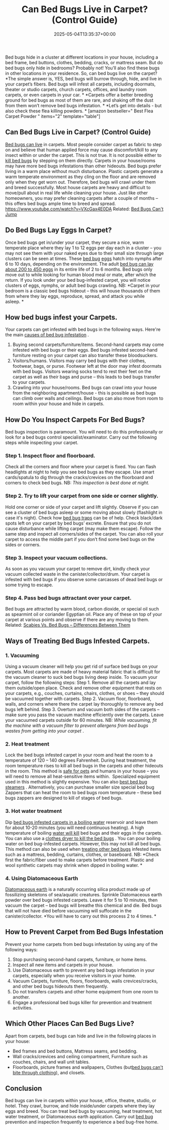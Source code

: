 ﻿---
layout: post
title: Can Bed Bugs Live in Carpet? (Control Guide)
date: '2025-05-04T13:35:37+00:00'
categories:
- Bed Bugs
- Guide
tags: []
slug: /can-bed-bugs-live-in-carpet/
lastmod: 2025-05-07T12:21:26+03:00
---

Bed bugs hide in a cluster at different locations in your house, including a bed frame, bed buttons, clothes, bedding, cracks, or mattress seam. But do bed bugs only hide in bedrooms? Probably not! You’ll also find these bugs in other locations in your residence. So, can bed bugs live on the carpet?
*The simple answer is, YES, bed bugs will burrow through, hide, and live in your carpet’s fibers. Bed bugs will infest all carpets, including doormats, theater or studio carpets, church carpets, offices, and laundry room carpets, or even carpets in your car. *
*Carpets offer a better breeding ground for bed bugs as most of them are rare, and shaking off the dust from them won’t remove bed bugs infestation. *
*Let’s get into details - but also check these flea killing powders. *
[amazon bestseller="
Best Flea Carpet Powder
" items="2" template="table"]
## Can Bed Bugs Live in Carpet? (Control Guide)
[Bed bugs can live](https://pestpolicy.com/can-bed-bugs-live-in-your-skin/)
in carpets. Most people consider carpet as fabric to step on and believe that human applied force may cause discomfort/kill to any insect within or under the carpet. This is not true. It is not possible either to
[kill bed bugs](https://pestpolicy.com/does-lysol-kill-bed-bugs/)
by stepping on them directly.
Carpets in your house/rooms may have more bed bugs infestations than other hideouts. Bed bugs prefer living in a warm place without much disturbance. Plastic carpets generate a warm temperate environment as they cling on the floor and are removed only when they get worn out. Therefore, bed bugs will crawl under them and breed successfully.
Most house carpets are heavy and difficult to move/pull about in real life while cleaning your house. Just like other homeowners, you may prefer cleaning carpets after a couple of months – this offers bed bugs ample time to breed and spread.
https://www.youtube.com/watch?v=VXcGax4E0DA
Related:
[Bed Bugs Can't Jump](https://pestpolicy.com/do-bed-bugs-jump/)
## Do Bed Bugs Lay Eggs In Carpet?
Once bed bugs get in/under your carpet, they secure a nice, warm temperate place where they lay 1 to 12 eggs per day each in a cluster – you may not see them with your naked eyes due to their small size through large clusters can be seen at times.
These
[bed bug](https://pestpolicy.com/how-to-kill-bed-bug-eggs/)
[eggs](https://pestpolicy.com/how-to-kill-bed-bug-eggs/)
hatch into nymphs after 6 to 10 days, depending on the environment. The adult
[bed bug can lay about 200 to 450 eggs](https://pestpolicy.com/bed-bug-eggs/)
in its entire life of 2 to 6 months.
Bed bugs only move out to while looking for human blood meal or mate, after which the return. If you look under your bed bug-infested carpet, you will notice clusters of eggs, nymphs, or adult bed bugs crawling.
NB:
*Carpet in your bedroom is a classic bed bugs hideout – this will house thousands of them from where they lay eggs, reproduce, spread, and attack you while asleep. *
## How bed bugs infest your Carpets.
Your carpets can get infested with bed bugs in the following ways. Here're the main
[causes of bed bug infestation](https://pestpolicy.com/what-causes-bed-bugs/)
.
1. Buying second carpets/furniture/items.
Second-hand carpets may come infested with bed bugs or their eggs. Bed bugs infested second-hand furniture resting on your carpet can also transfer these bloodsuckers.
2. Visitors/humans.
Visitors may carry bed bugs with their clothes, footwear, bags, or purse. Footwear left at the door may infest doormats with bed bugs.
Visitors wearing socks tend to rest their feet on the carpet as well as their bags and purse – this leads to bed bugs transfer to your carpets.
3. Crawling into your house/rooms.
Bed bugs can crawl into your house from the neighboring apartment/house - this is possible as bed bugs can climb over walls and ceilings. Bed bugs can also move from room to room within your house and hide in carpets.
## How Do You Inspect Carpets For Bed Bugs?
Bed bugs inspection is paramount. You will need to do this professionally or look for a bed bugs control specialist/examinator. Carry out the following steps while inspecting your carpet.
### Step 1. Inspect floor and floorboard.
Check all the corners and floor where your carpet is fixed. You can flash headlights at night to help you see bed bugs as they escape. Use smart cards/spatula to dig through the cracks/crevices on the floorboard and corners to check bed bugs. NB:
*This inspection is best done at night.*
### Step 2. Try to lift your carpet from one side or corner slightly.
Hold one corner or side of your carpet and lift slightly. Observe if you can see a cluster of bed bugs asleep or some moving about slowly (flashlight in case it's night). Check how
[bed bug traps](https://pestpolicy.com/best-bed-bug-traps/)
can be of help.
Check black/dark spots left on your carpet by bed bugs’ excrete. Ensure that you do not cause disturbance while lifting carpet (may make them escape).
Follow the same step and inspect all corners/sides of the carpet. You can also roll your carpet to access the middle part if you don’t find some bed bugs on the sides or corners.
### Step 3. Inspect your vacuum collections.
As soon as you vacuum your carpet to remove dirt, kindly check your vacuum collected waste in the canister/collector/drum.
Your carpet is infested with bed bugs if you observe some carcasses of dead bed bugs or some trying to escape.
### Step 4. Pass bed bugs attractant over your carpet.
Bed bugs are attracted by warm blood, carbon dioxide, or special oil such as spearmint oil or coriander Egyptian oil. Place any of these on top of your carpet at various points and observe if there are any moving to them. Related:
[Scabies Vs. Bed Bugs – Differences Between Them](https://pestpolicy.com/scabies-vs-bed-bugs/)
## Ways of Treating Bed Bugs Infested Carpets.
### 1. Vacuuming
Using a vacuum cleaner will help you get rid of surface bed bugs on your carpets. Most carpets are made of heavy material fabric that is difficult for the vacuum cleaner to suck bed bugs living deep inside. To vacuum your carpet, follow the following steps:
Step 1. Remove all the carpets and lay them outside/open place. Check and remove other equipment that rests on your carpets, e.g., couches, curtains, chairs, clothes, or shoes – they should be vacuumed together with carpets.
Step 2. Vacuum floor, floorboard, walls, and corners where there the carpet lay thoroughly to remove any bed bugs left behind.
Step 3. Overturn and vacuum both sides of the carpets – make sure you pass the vacuum machine efficiently over the carpets. Leave your vacuumed carpets outside for 60 minutes.
NB:
*While vacuuming, fit the machine with a vacuum filter to prevent allergens from bed bugs wastes from getting into your carpet*
.
### 2. Heat treatment
Lock the bed bugs infested carpet in your room and heat the room to a temperature of 120 – 140 degrees Fahrenheit. During heat treatment, the room temperature rises to kill all bed bugs in the carpets and other hideouts in the room.
This method is
[safe for pets](https://pestpolicy.com/pet-safe-roach-killer/)
and humans in your house – you will need to remove all heat-sensitive items within.  Specialized equipment used in this method is slightly expensive. You can also
[best bed bug steamers](https://pestpolicy.com/best-bed-bug-steamer/)
.
Alternatively, you can purchase smaller size special bed bug Zappers that can heat the room to bed bugs room temperature – these bed bugs zappers are designed to kill of stages of bed bugs.
### 3. Hot water treatment
Dip
[bed bugs infested carpets in a boiling water](https://pestpolicy.com/can-bed-bugs-survive-in-water/)
reservoir and leave them for about 10-20 minutes (you will need continuous heating). A high temperature of boiling
[water will kill](https://pestpolicy.com/do-water-purification-tablets-kill-viruses/)
bed bugs and their eggs in the carpets. You can also use a
[clothes dryer to kill the bed bugs](https://pestpolicy.com/does-dryer-kill-bed-bugs/)
.
You can pour boiling water on bed bug-infested carpets. However, this may not kill all bed bugs. This method can also be used when
[treating other bed bugs](https://pestpolicy.com/can-bed-bugs-get-in-your-hair/)
infested items such as a mattress, bedding, curtains, clothes, or baseboard.
NB:
*Check first the fabric/fiber used to make carpets before treatment. Plastic and wool synthetic carpets may shrink when dipped in boiling water. *
### 4. Using Diatomaceous Earth
[Diatomaceous earth](https://pestpolicy.com/diatomaceous-earth-for-fleas-on-cats/)
is a naturally occurring silica product made up of fossilizing skeletons of sea/aquatic creatures. Sprinkle Diatomaceous earth powder over bed bugs infested carpets.
Leave it for 5 to 10 minutes, then vacuum the carpet – bed bugs will breathe this chemical and die. Bed bugs that will not have died before vacuuming will suffocate in the canister/collector.
*You will have to carry out this process 2 to 4 times. *
## How to Prevent Carpet from Bed Bugs Infestation
Prevent your home carpets from bed bugs infestation by using any of the following ways:
1. Stop purchasing second-hand carpets, furniture, or home items.
2. Inspect all new items and carpets in your house.
3. Use Diatomaceous earth to prevent any bed bugs infestation in your carpets, especially when you receive visitors in your home.
4. Vacuum Carpets, furniture, floors, floorboards, walls crevices/cracks, and other bed bugs hideouts them frequently.
5. Do not transfers carpets and other home equipment from one room to another.
6. Engage a professional bed bugs killer for prevention and treatment activities.
## Which Other Places Can Bed Bugs Live?
Apart from carpets, bed bugs can hide and live in the following places in your house:
- Bed frames and bed buttons, Mattress seams, and bedding.
- Wall cracks/crevices and ceiling compartment, Furniture such as couches, chairs, and wall unit tables.
- Floorboards, picture frames and wallpapers, Clothes (but[bed bugs can't bite through clothing](https://pestpolicy.com/can-bed-bugs-bite-through-clothing/)), and closets.
## Conclusion
Bed bugs can live in carpets within your house, office, theatre, studio, or hotel. They crawl, burrow, and hide inside/under carpets where they lay eggs and breed.
You can treat bed bugs by vacuuming, heat treatment, hot water treatment, or Diatomaceous earth application. Carry out
[bed bug](https://pestpolicy.com/pictures-of-bed-bug-bites/)
prevention and inspection frequently to experience a bed bug-free home.